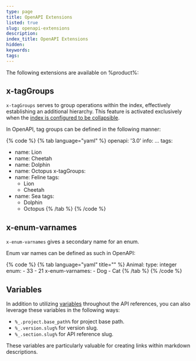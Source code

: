 ```yaml
---
type: page
title: OpenAPI Extensions
listed: true
slug: openapi-extensions
description: 
index_title: OpenAPI Extensions
hidden: 
keywords: 
tags: 
---
```


The following extensions are available on %product%:

## x-tagGroups

`x-tagGroups` serves to group operations within the index, effectively establishing an additional hierarchy. This feature is activated exclusively when the [index is configured to be collapsible](/support-center/api-reference-settings#allow-index-to-collapse).

In OpenAPI, tag groups can be defined in the following manner:

{% code %}
{% tab language="yaml" %}
openapi: '3.0'
info: ...
tags:
  - name: Lion
  - name: Cheetah
  - name: Dolphin
  - name: Octopus
x-tagGroups:
  - name: Feline
    tags:
      - Lion
      - Cheetah
  - name: Sea
    tags:
      - Dolphin
      - Octopus
{% /tab %}
{% /code %}

## x-enum-varnames

`x-enum-varnames` gives a secondary name for an enum.

Enum var names can be defined as such in OpenAPI:

{% code %}
{% tab language="yaml" title="" %}
Animal:
  type: integer
  enum:
    - 33
    - 21
  x-enum-varnames:
    - Dog
    - Cat
{% /tab %}
{% /code %}

## Variables

In addition to utilizing [variables](/support-center/variables) throughout the API references, you can also leverage these variables in the following ways:

- `%_.project.base_path%` for project base path.
- `%_.version.slug%` for version slug.
- `%_.section.slug%` for API reference slug.

These variables are particularly valuable for creating links within markdown descriptions.